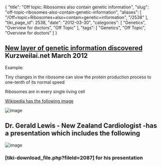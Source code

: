 {
    "title": "Off topic: Ribosomes also contain genetic information",
    "slug": "off-topic-ribosomes-also-contain-genetic-information",
    "aliases": [
        "/Off+topic+Ribosomes+also+contain+genetic+information",
        "/2538"
    ],
    "tiki_page_id": 2538,
    "date": "2012-03-30",
    "categories": [
        "Genetics",
        "Overview for doctors",
        "Off Topic"
    ],
    "tags": [
        "Genetics",
        "Off Topic",
        "Overview for doctors"
    ]
}


## [New layer of genetic information discovered](http://www.kurzweilai.net/new-layer-of-genetic-information-discovered) Kurzweilai.net  March 2012

Example:

Tiny changes in the ribosome can slow the protein production process to one-tenth of its normal speed 

Ribosomes are in every single living cell

[Wikipedia has the following image](http://en.wikipedia.org/wiki/Ribosome)

<img src="https://d378j1rmrlek7x.cloudfront.net/attachments/png/ribosome.png" alt="image" style="max-width: 400px;">

## Dr. Gerald Lewis - New Zealand Cardiologist -has a presentation which includes the following

<img src="https://d378j1rmrlek7x.cloudfront.net/attachments/jpeg/lewis-ribosome.jpg" alt="image" style="max-width: 500px;">

### <span>[tiki-download_file.php?fileId=2087]</span> for his presentation